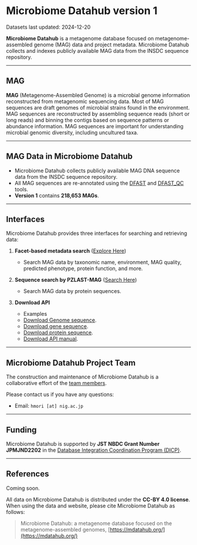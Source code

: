 # Microbiome Datahub version 1
Datasets last updated: 2024-12-20

**Microbiome Datahub** is a metagenome database focused on metagenome-assembled genome (MAG) data and project metadata. Microbiome Datahub collects and indexes publicly available MAG data from the INSDC sequence repository.

---

## MAG

**MAG** (Metagenome-Assembled Genome) is a microbial genome information reconstructed from metagenomic sequencing data. Most of MAG sequences are draft genomes of microbial strains found in the environment. MAG sequences are reconstructed by assembling sequence reads (short or long reads) and binning the contigs based on sequence patterns or abundance information. MAG sequences are important for understanding microbial genomic diversity, including uncultured taxa.

---

## MAG Data in Microbiome Datahub

- Microbiome Datahub collects publicly available MAG DNA sequence data from the INSDC sequence repository.
- All MAG sequences are re-annotated using the [DFAST](https://dfast.ddbj.nig.ac.jp/) and [DFAST_QC](https://github.com/nigyta/dfast_qc) tools.
- **Version 1** contains **218,653 MAGs**.

---

## Interfaces

Microbiome Datahub provides three interfaces for searching and retrieving data:

1. **Facet-based metadata search** ([Explore Here](https://mdatahub.org/genomes))
   - Search MAG data by taxonomic name, environment, MAG quality, predicted phenotype, protein function, and more.

2. **Sequence search by PZLAST-MAG** ([Search Here](https://pzlast.nig.ac.jp/pzlast/mag))
   - Search MAG data by protein sequences.

3. **Download API**
   - Examples
   - [Download Genome sequence](https://mdatahub.org/api/dl/sequence/genome/GCA_029762495.1).
   - [Download gene sequence](https://mdatahub.org/api/dl/sequence/cds/GCA_029762495.1).
   - [Download protein sequence](https://mdatahub.org/api/dl/sequence/protein/GCA_029762495.1).
   - [Download API manual](apimanual.md).

---

## Microbiome Datahub Project Team

The construction and maintenance of Microbiome Datahub is a collaborative effort of the [team members](projectmember.md).

Please contact us if you have any questions:

- Email: `hmori [at] nig.ac.jp`
---

## Funding

Microbiome Datahub is supported by **JST NBDC Grant Number JPMJND2202** in the [Database Integration Coordination Program (DICP)](https://biosciencedbc.jp/en/funding/program/dicp/).

---

## References

Coming soon.

All data on Microbiome Datahub is distributed under the **CC-BY 4.0 license**. When using the data and website, please cite Microbiome Datahub as follows:

> Microbiome Datahub: a metagenome database focused on the metagenome-assembled genomes, [https://mdatahub.org/](https://mdatahub.org/)

